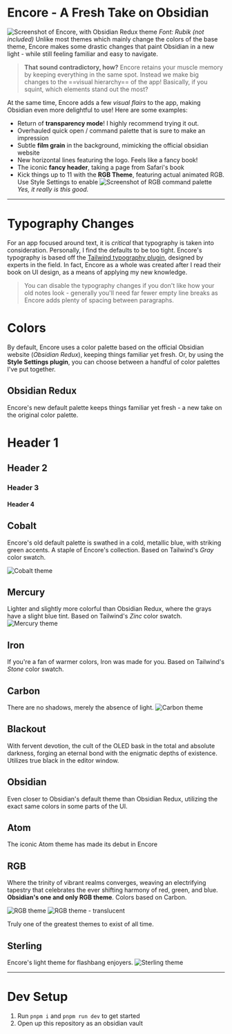 # Encore - A Fresh Take on Obsidian
![Screenshot of Encore, with Obsidian Redux theme](images/preview-obsidian-redux.webp)
*Font: Rubik (not included)*
Unlike most themes which mainly change the colors of the base theme, Encore makes some drastic changes that paint Obsidian in a new light - while still feeling familiar and easy to navigate.
> **That sound contradictory, how?** Encore retains your muscle memory by keeping everything in the same spot. Instead we make big changes to the ==visual hierarchy== of the app! Basically, if you squint, which elements stand out the most?

At the same time, Encore adds a few *visual flairs* to the app, making Obsidian even more delightful to use! Here are some examples:
- Return of **transparency mode**! I highly recommend trying it out.
- Overhauled quick open / command palette that is sure to make an impression
- Subtle **film grain** in the background, mimicking the official obsidian website
- New horizontal lines featuring the logo. Feels like a fancy book!
- The iconic **fancy header**, taking a page from Safari's book
- Kick things up to 11 with the **RGB Theme**, featuring actual animated RGB. Use Style Settings to enable
![Screenshot of RGB command palette](images/preview-rgb-picker.webp)
*Yes, it really is this good.* 

---

# Typography Changes

For an app focused around text, it is *critical* that typography is taken into consideration. Personally, I find the defaults to be too tight. Encore's typography is based off the [Tailwind typography plugin](https://play.tailwindcss.com/uj1vGACRJA?layout=preview), designed by experts in the field. In fact, Encore as a whole was created after I read their book on UI design, as a means of applying my new knowledge.

> You can disable the typography changes if you don't like how your old notes look - generally you'll need far fewer empty line breaks as Encore adds plenty of spacing between paragraphs.

# Colors

By default, Encore uses a color palette based on the official Obsidian website (*Obsidian Redux*), keeping things familiar yet fresh. Or, by using the **Style Settings plugin**, you can choose between a handful of color palettes I've put together.

## Obsidian Redux

Encore's new default palette keeps things familiar yet fresh - a new take on the original color palette.

# Header 1

## Header 2

### Header 3

#### Header 4

## Cobalt

Encore's old default palette is swathed in a cold, metallic blue, with striking green accents. A staple of Encore's collection. Based on Tailwind's *Gray* color swatch.

![Cobalt theme](images/preview-encore.webp)

## Mercury

Lighter and slightly more colorful than Obsidian Redux, where the grays have a slight blue tint. Based on Tailwind's *Zinc* color swatch.
![Mercury theme](images/preview-encore-mercury.webp)

## Iron

If you're a fan of warmer colors, Iron was made for you. Based on Tailwind's *Stone* color swatch.

## Carbon

There are no shadows, merely the absence of light.
![Carbon theme](images/preview-encore-carbon.webp)

## Blackout

With fervent devotion, the cult of the OLED bask in the total and absolute darkness, forging an eternal bond with the enigmatic depths of existence. Utilizes true black in the editor window.

## Obsidian

Even closer to Obsidian's default theme than Obsidian Redux, utilizing the exact same colors in some parts of the UI.

## Atom

The iconic Atom theme has made its debut in Encore

## RGB

Where the trinity of vibrant realms converges, weaving an electrifying tapestry that celebrates the ever shifting harmony of red, green, and blue. **Obsidian's one and only RGB theme**. Colors based on Carbon.

![RGB theme](images/preview-encore-rgb.webp)
![RGB theme - translucent](images/preview-encore-rgb-translucent.webp)

Truly one of the greatest themes to exist of all time.

## Sterling

Encore's light theme for flashbang enjoyers.
![Sterling theme](images/preview-encore-sterling.webp)


---

# Dev Setup
1. Run `pnpm i` and `pnpm run dev` to get started
2. Open up this repository as an obsidian vault
